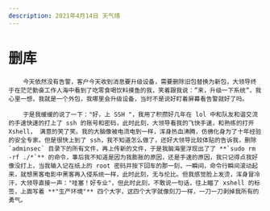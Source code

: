 ```yaml
---
description: 2021年4月14日 天气晴
---
```


# 删库

        今天依然没有告警，客户今天收到消息要升级设备，需要删除旧包替换为新包，大领导终于在茫茫勤奋工作人海中看到了吃零食喝饮料摸鱼的我，笑着跟我说：”来，升级一下系统“，我心里一想，我就是一个外包，我哪里会升级设备，当时不是说好盯着屏幕看告警就好了吗。

        于是我缓缓的说了一下："好，上 SSH "，我用了积攒好几年在 lol 中和队友和谐交流的手速快速的打上了 ssh 的账号和密码，此时此刻，大领导看我的飞快手速，和熟练的打开 Xshell， 满意的笑了笑。我的大脑像被电流电到一样，浑身热血沸腾，仿佛化身为了十年经验的安全专家。但是很快上到了 ssh，我不知道怎么做了，还好大领导比较体贴的告诉我，删除 `adminsec` 目录下的所有文件，再上传新的文件，于是我脑海里浮现出了了 **`sudo rm -rf ./*`** 的命令，事后我不知道是因为我膨胀的原因，还是手速的原因，我只记得点我好像没打上，当我输入记在纸上的 root 密码并按下回车的那一刻，一瞬间，命令行瞬间滚动起来，就想黑客电影中黑客再入侵系统一样，此时此刻，无与伦比。但我感觉脸上发烫，浑身冒冷汗，大领导直接一声："哇塞！好专业"，但此时此刻，不敢说一句话，往上瞄了 xshell 的标签，上面写着 **"生产环境"** 四个大字，这四个大字就像刻刀一样，一刀一刀剥掉我所有的勇气。



